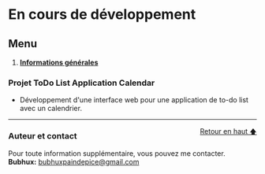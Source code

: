 # En cours de développement

<div id="top"></div>

## Menu   

1. **[Informations générales](#informations-générales)**   

### Projet ToDo List Application Calendar

- Développement d'une interface web pour une application de to-do list avec un calendrier.    

--------------------------------------------------------------------------------------------------------------------------------

<div id="auteur-contact"></div>
<a href="#top" style="float: right;">Retour en haut 🡅</a>

### Auteur et contact   

Pour toute information supplémentaire, vous pouvez me contacter.   
**Bubhux:** bubhuxpaindepice@gmail.com   
